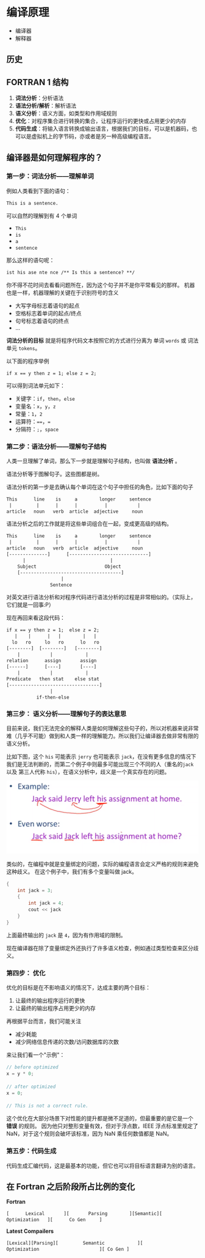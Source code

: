 # 编译原理

- 编译器
- 解释器

## 历史

## FORTRAN 1 结构

1. **词法分析**：分析语法
2. **语法分析/解析**：解析语法
3. **语义分析**：语义方面，如类型和作用域规则
4. **优化**：对程序集合进行转换的集合，让程序运行的更快或占用更少的内存
5. **代码生成**：将输入语言转换成输出语言，根据我们的目标，可以是机器码，也可以是虚拟机上的字节码，亦或者是另一种高级编程语言。

## 编译器是如何理解程序的？

### 第一步：词法分析——理解单词

例如人类看到下面的语句：

```html
This is a sentence.
```

可以自然的理解到有 4 个单词

- `This`
- `is`
- `a`
- `sentence`

那么这样的语句呢：

```html
ist his ase nte nce /** Is this a sentence? **/
```

你不得不花时间去看看问题所在，因为这个句子并不是你平常看见的那样。
机器也是一样，机器理解的关键在于识别符号的含义

- 大写字母标志着语句的起点
- 空格标志着单词的起点/终点
- 句号标志着语句的终点
- ...

**词法分析的目标** 就是将程序代码文本按照它的方式进行分离为 单词 `words` 或 词法单元 `tokens`。

以下面的程序举例

```
if x == y then z = 1; else z = 2;
```

可以得到词法单元如下：

- 关键字：`if`，`then`，`else`
- 变量名：`x`，`y`，`z`
- 常量：`1`，`2`
- 运算符：`==`，`=`
- 分隔符：`;`，`space`

### 第二步：语法分析——理解句子结构

人类一旦理解了单词，那么下一步就是理解句子结构，也叫做 **语法分析** 。

语法分析等于图解句子。这些图都是树。

语法分析的第一步是去确认每个单词在这个句子中担任的角色，比如下面的句子

```
This      line    is     a        longer     sentence
 |         |      |      |          |           |
article   noun   verb  article  adjective     noun
```

语法分析之后的工作就是将这些单词组合在一起，变成更高级的结构。

```
This      line    is     a        longer     sentence
 |         |      |      |          |           |
article   noun   verb  article  adjective     noun
[--------------]      [-----------------------------]
      |                               |
    Subject                         Object
    [-------------------------------------]
                    |
                Sentence
```

对英文进行语法分析和对程序代码进行语法分析的过程是非常相似的。（实际上，它们就是一回事:P）

现在再回来看这段代码：

```
if x == y then z = 1;  else z = 2;
   |    |      |   |        |   |
  lo   ro     lo   ro      lo   ro
[--------]  [--------]   [--------]
    |           |            |
relation      assign       assign
[------]      [----]       [----]
    |           |            |
Predicate   then stat    else stat
[---------------------------------]
                |
           if-then-else
```

### 第三步： 语义分析——理解句子的表达意思

目前来说，我们无法完全的解释人类是如何理解这些句子的，所以对机器来说非常难（几乎不可能）做到和人类一样的理解能力。所以我们让编译器去做非常有限的语义分析。

比如下图，这个 `his` 可能表示 `jerry` 也可能表示 `jack`，在没有更多信息的情况下我们是无法判断的，而第二个例子中则最多可能出现三个不同的人（重名的`jack` 以及 第三人代称 `his`），在语义分析中，歧义是一个真实存在的问题。

![difficult-semantic-analysis](/resources/compiler-theory-difficult-semantic-analysis.png)

类似的，在编程中就是变量绑定的问题，实际的编程语言会定义严格的规则来避免这种歧义。
在这个例子中，我们有多个变量叫做 jack。

```c
{
    int jack = 3;
    {
        int jack = 4;
        cout << jack
    }
}
```

上面最终输出的 `jack` 是 `4`，因为有作用域的限制。

现在编译器在除了变量绑定外还执行了许多语义检查，例如通过类型检查来区分歧义。

### 第四步： 优化

优化的目标是在不影响语义的情况下，达成主要的两个目标：

1. 让最终的输出程序运行的更快
2. 让最终的输出程序占用更少的内存

再根据平台而言，我们可能关注

- 减少耗能
- 减少网络信息传递的次数/访问数据库的次数

来让我们看一个"示例"：

```javascript
// before optimized
x = y * 0;

// after optimized
x = 0;

// This is not a correct rule.
```

这个优化在大部分场景下对性能的提升都是微不足道的，但最重要的是它是一个 **错误** 的规则。
因为他只对整形变量有效，但对于浮点数，IEEE 浮点标准里规定了 NaN，对于这个规则会破坏该标准，因为 NaN 乘任何数值都是 NaN。

### 第五步：代码生成

代码生成汇编代码，这是最基本的功能，但它也可以将目标语言翻译为别的语言。

## 在 Fortran 之后阶段所占比例的变化

**Fortran**

```
[      Lexical       ][       Parsing        ][Semantic][   Optimization   ][      Co Gen     ]
```

**Latest Compailers**

```
[Lexical][Parsing][         Semantic            ][                      Optimization                      ][ Co Gen ]
```
